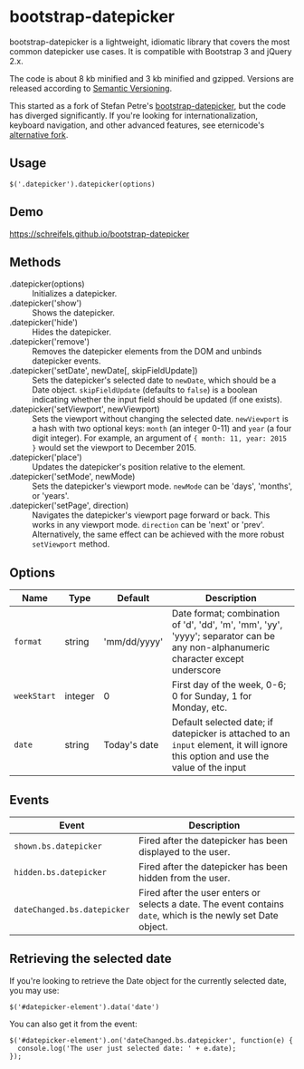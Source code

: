 # bootstrap-datepicker

bootstrap-datepicker is a lightweight, idiomatic library that covers the most common datepicker use cases. It is compatible with Bootstrap 3 and jQuery 2.x.

The code is about 8 kb minified and 3 kb minified and gzipped. Versions are released according to [Semantic Versioning](http://semver.org/).

This started as a fork of Stefan Petre's [bootstrap-datepicker](http://www.eyecon.ro/bootstrap-datepicker/), but the code has diverged significantly. If you're looking for internationalization, keyboard navigation, and other advanced features, see eternicode's [alternative fork](https://github.com/eternicode/bootstrap-datepicker).

## Usage

```
$('.datepicker').datepicker(options)
```

## Demo

https://schreifels.github.io/bootstrap-datepicker

## Methods

<dl>
  <dt>.datepicker(options)</dt>
  <dd>Initializes a datepicker.</dd>

  <dt>.datepicker('show')</dt>
  <dd>Shows the datepicker.</dd>

  <dt>.datepicker('hide')</dt>
  <dd>Hides the datepicker.</dd>

  <dt>.datepicker('remove')</dt>
  <dd>Removes the datepicker elements from the DOM and unbinds datepicker events.</dd>

  <dt>.datepicker('setDate', newDate[, skipFieldUpdate])</dt>
  <dd>Sets the datepicker's selected date to <code>newDate</code>, which should be a Date object. <code>skipFieldUpdate</code> (defaults to <code>false</code>) is a boolean indicating whether the input field should be updated (if one exists).</dd>

  <dt>.datepicker('setViewport', newViewport)</dt>
  <dd>Sets the viewport without changing the selected date. <code>newViewport</code> is a hash with two optional keys: <code>month</code> (an integer 0-11) and <code>year</code> (a four digit integer). For example, an argument of <code>{ month: 11, year: 2015 }</code> would set the viewport to December 2015.</dd>

  <dt>.datepicker('place')</dt>
  <dd>Updates the datepicker's position relative to the element.</dd>

  <dt>.datepicker('setMode', newMode)</dt>
  <dd>Sets the datepicker's viewport mode. <code>newMode</code> can be 'days', 'months', or 'years'.</dd>

  <dt>.datepicker('setPage', direction)</dt>
  <dd>Navigates the datepicker's viewport page forward or back. This works in any viewport mode. <code>direction</code> can be 'next' or 'prev'. Alternatively, the same effect can be achieved with the more robust <code>setViewport</code> method.</dd>
</dl>

## Options

Name              | Type     | Default      | Description
----------------- | -------- | ------------ | -----------
```format```      | string   | 'mm/dd/yyyy' | Date format; combination of 'd', 'dd', 'm', 'mm', 'yy', 'yyyy'; separator can be any non-alphanumeric character except underscore
```weekStart```   | integer  | 0            | First day of the week, 0-6; 0 for Sunday, 1 for Monday, etc.
```date```        | string   | Today's date | Default selected date; if datepicker is attached to an ```input``` element, it will ignore this option and use the value of the input

## Events

Event                           | Description
------------------------------- | -----------
```shown.bs.datepicker```       | Fired after the datepicker has been displayed to the user.
```hidden.bs.datepicker```      | Fired after the datepicker has been hidden from the user.
```dateChanged.bs.datepicker``` | Fired after the user enters or selects a date. The event contains ```date```, which is the newly set Date object.

## Retrieving the selected date

If you're looking to retrieve the Date object for the currently selected date, you may use:

```
$('#datepicker-element').data('date')
```

You can also get it from the event:

```
$('#datepicker-element').on('dateChanged.bs.datepicker', function(e) {
  console.log('The user just selected date: ' + e.date);
});
```
